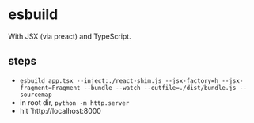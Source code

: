 # esbuild

With JSX (via preact) and TypeScript.

## steps

- `esbuild app.tsx --inject:./react-shim.js --jsx-factory=h --jsx-fragment=Fragment --bundle --watch --outfile=./dist/bundle.js --sourcemap`
- in root dir, `python -m http.server`
- hit `http://localhost:8000
